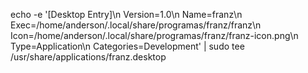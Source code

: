  
echo -e '[Desktop Entry]\n Version=1.0\n Name=franz\n Exec=/home/anderson/.local/share/programas/franz/franz\n Icon=/home/anderson/.local/share/programas/franz/franz-icon.png\n Type=Application\n Categories=Development' | sudo tee /usr/share/applications/franz.desktop
